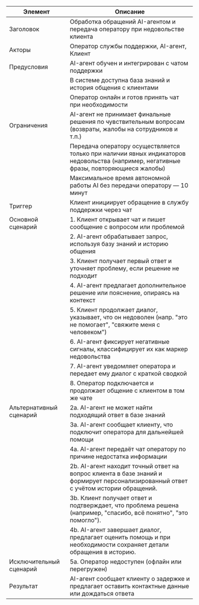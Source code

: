 
|Элемент|Описание|
|---|---|
|Заголовок|Обработка обращений AI-агентом и передача оператору при недовольстве клиента|
|Акторы|Оператор службы поддержки, AI-агент, Клиент|
|Предусловия|AI-агент обучен и интегрирован с чатом поддержки|
|           |В системе доступна база знаний и история общения с клиентами|
|           |Оператор онлайн и готов принять чат при необходимости|
|Ограничения|AI-агент не принимает финальные решения по чувствительным вопросам (возвраты, жалобы на сотрудников и т.п.)|
| |Передача оператору осуществляется только при наличии явных индикаторов недовольства (например, негативные фразы, повторяющиеся жалобы)|
| |Максимальное время автономной работы AI без передачи оператору — 10 минут|
|Триггер|Клиент инициирует обращение в службу поддержки через чат|
|Основной сценарий|1. Клиент открывает чат и пишет сообщение с вопросом или проблемой|
| |2. AI-агент обрабатывает запрос, используя базу знаний и историю общения|
| |3. Клиент получает первый ответ и уточняет проблему, если решение не подходит|
| |4. AI-агент предлагает дополнительное решение или пояснение, опираясь на контекст|
| |5. Клиент продолжает диалог, указывает, что он недоволен (напр. "это не помогает", "свяжите меня с человеком")|
| |6. AI-агент фиксирует негативные сигналы, классифицирует их как маркер недовольства|
| |7. AI-агент уведомляет оператора и передает ему диалог с краткой сводкой|
| |8. Оператор подключается и продолжает общение с клиентом в том же чате|
|Альтернативный сценарий|2а. AI-агент не может найти подходящий ответ в базе знаний|
| |3а. AI-агент сообщает клиенту, что подключит оператора для дальнейшей помощи|
| |4а. AI-агент передаёт чат оператору по причине недостатка информации|
| |2b. AI-агент находит точный ответ на вопрос клиента в базе знаний и формирует персонализированный ответ с учётом истории обращений.|
| |3b. Клиент получает ответ и подтверждает, что проблема решена (например, "спасибо, всё понятно", "это помогло").|
| |4b. AI-агент завершает диалог, предлагает оценить помощь и при необходимости сохраняет детали обращения в историю.|
|Исключительный сценарий|5а. Оператор недоступен (офлайн или перегружен)|
|Результат|AI-агент сообщает клиенту о задержке и предлагает оставить контактные данные или дождаться ответа|
